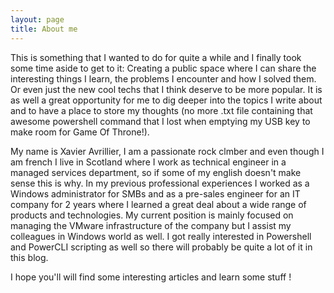```yaml
---
layout: page
title: About me
---
```


This is something that I wanted to do for quite a while and I finally took some time aside to get to it: Creating a public space where I can share the interesting things I learn, the problems I encounter and how I solved them. Or even just the new cool techs that I think deserve to be more popular. It is as well a great opportunity for me to dig deeper into the topics I write about and to have a place to store my thoughts (no more .txt file containing that awesome powershell command that I lost when emptying my USB key to make room for Game Of Throne!).

My name is Xavier Avrillier, I am a passionate rock clmber and even though I am french I live in Scotland where I work as technical engineer in a managed services department, so if some of my english doesn't make sense this is why. 
In my previous professional experiences I worked as a Windows administrator for SMBs and as a pre-sales engineer for an IT company for 2 years where I learned a great deal about a wide range of products and technologies. My current position is mainly focused on managing the VMware infrastructure of the company but I assist my colleagues in Windows world as well. I got really interested in Powershell and PowerCLI scripting as well so there will probably be quite a lot of it in this blog.

I hope you'll will find some interesting articles and learn some stuff !
